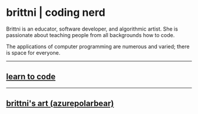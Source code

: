 # brittni | coding nerd

Brittni is an educator, software developer, and algorithmic artist.
She is passionate about teaching people from all backgrounds how to code.

The applications of computer programming are numerous and varied; there is space for everyone.

----

## [learn to code](./learn-to-code)

---

## [brittni's art (azurepolarbear)](https://azurepolarbear.github.io/)
